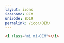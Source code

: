 ```yaml
---
layout: icons
iconname: OEM
unicode: ED19
permalink: /icon/OEM/
---
```


``` html
<i class="mi mi-OEM"></i>
```
